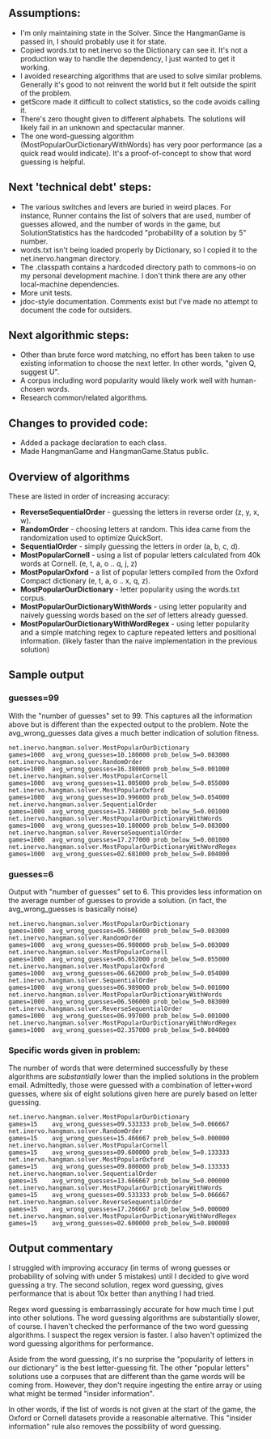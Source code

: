 ## Assumptions:

* I'm only maintaining state in the Solver. Since the HangmanGame is passed in, I should probably use it for state.
* Copied words.txt to net.inervo so the Dictionary can see it. It's not a production way to handle the dependency, I just wanted to get it working.
* I avoided researching algorithms that are used to solve similar problems. Generally it's good to not reinvent the world but it felt outside the spirit of the problem.
* getScore made it difficult to collect statistics, so the code avoids calling it.
* There's zero thought given to different alphabets. The solutions will likely fail in an unknown and spectacular manner.
* The one word-guessing algorithm (MostPopularOurDictionaryWithWords) has very poor performance (as a quick read would indicate). It's a proof-of-concept to show that word guessing is helpful.

## Next 'technical debt' steps:

* The various switches and levers are buried in weird places. For instance, Runner contains the list of solvers that are used, number of guesses allowed, and the number of words in the game, but SolutionStatistics has the hardcoded "probability of a solution by 5" number.
* words.txt isn't being loaded properly by Dictionary, so I copied it to the net.inervo.hangman directory.
* The .classpath contains a hardcoded directory path to commons-io on my personal development machine. I don't think there are any other local-machine dependencies.  
* More unit tests.
* jdoc-style documentation. Comments exist but I've made no attempt to document the code for outsiders.

## Next algorithmic steps:

* Other than brute force word matching, no effort has been taken to use existing information to choose the next letter. In other words, "given Q, suggest U".
* A corpus including word popularity would likely work well with human-chosen words.
* Research common/related algorithms.

## Changes to provided code:

* Added a package declaration to each class.
* Made HangmanGame and HangmanGame.Status public.


## Overview of algorithms

These are listed in order of increasing accuracy:

* **ReverseSequentialOrder** - guessing the letters in reverse order (z, y, x, w).
* **RandomOrder** - choosing letters at random. This idea came from the randomization used to optimize QuickSort.
* **SequentialOrder** - simply guessing the letters in order (a, b, c, d).
* **MostPopularCornell** - using a list of popular letters calculated from 40k words at Cornell. (e, t, a, o .. q, j, z)
* **MostPopularOxford** - a list of popular letters compiled from the Oxford Compact dictionary (e, t, a, o .. x, q, z).
* **MostPopularOurDictionary** - letter popularity using the words.txt corpus.
* **MostPopularOurDictionaryWithWords** - using letter popularity and naively guessing words based on the *set* of letters already guessed.
* **MostPopularOurDictionaryWithWordRegex** - using letter popularity and a simple matching regex to capture repeated letters and positional information. (likely faster than the naive implementation in the previous solution) 


## Sample output


### guesses=99

With the "number of guesses" set to 99. This captures all the information above but is different than the expected output to the problem. Note the avg_wrong_guesses data gives a much better indication of solution fitness.

```
net.inervo.hangman.solver.MostPopularOurDictionary                   games=1000  avg_wrong_guesses=10.180000 prob_below_5=0.083000
net.inervo.hangman.solver.RandomOrder                                games=1000  avg_wrong_guesses=16.380000 prob_below_5=0.001000
net.inervo.hangman.solver.MostPopularCornell                         games=1000  avg_wrong_guesses=11.005000 prob_below_5=0.055000
net.inervo.hangman.solver.MostPopularOxford                          games=1000  avg_wrong_guesses=10.996000 prob_below_5=0.054000
net.inervo.hangman.solver.SequentialOrder                            games=1000  avg_wrong_guesses=13.748000 prob_below_5=0.001000
net.inervo.hangman.solver.MostPopularOurDictionaryWithWords          games=1000  avg_wrong_guesses=10.180000 prob_below_5=0.083000
net.inervo.hangman.solver.ReverseSequentialOrder                     games=1000  avg_wrong_guesses=17.277000 prob_below_5=0.001000
net.inervo.hangman.solver.MostPopularOurDictionaryWithWordRegex      games=1000  avg_wrong_guesses=02.681000 prob_below_5=0.804000
```

### guesses=6

Output with "number of guesses" set to 6. This provides less information on the average number of guesses to provide a solution. (in fact, the avg_wrong_guesses is basically noise)

```
net.inervo.hangman.solver.MostPopularOurDictionary                   games=1000  avg_wrong_guesses=06.506000 prob_below_5=0.083000
net.inervo.hangman.solver.RandomOrder                                games=1000  avg_wrong_guesses=06.980000 prob_below_5=0.003000
net.inervo.hangman.solver.MostPopularCornell                         games=1000  avg_wrong_guesses=06.652000 prob_below_5=0.055000
net.inervo.hangman.solver.MostPopularOxford                          games=1000  avg_wrong_guesses=06.662000 prob_below_5=0.054000
net.inervo.hangman.solver.SequentialOrder                            games=1000  avg_wrong_guesses=06.989000 prob_below_5=0.001000
net.inervo.hangman.solver.MostPopularOurDictionaryWithWords          games=1000  avg_wrong_guesses=06.506000 prob_below_5=0.083000
net.inervo.hangman.solver.ReverseSequentialOrder                     games=1000  avg_wrong_guesses=06.997000 prob_below_5=0.001000
net.inervo.hangman.solver.MostPopularOurDictionaryWithWordRegex      games=1000  avg_wrong_guesses=02.357000 prob_below_5=0.804000
```

### Specific words given in problem:

The number of words that were determined successfully by these algorithms are *substantially* lower than the implied solutions in the problem email. Admittedly, those were guessed with a combination of letter+word guesses, where six of eight solutions given here are purely based on letter guessing.

```
net.inervo.hangman.solver.MostPopularOurDictionary                   games=15    avg_wrong_guesses=09.533333 prob_below_5=0.066667
net.inervo.hangman.solver.RandomOrder                                games=15    avg_wrong_guesses=15.466667 prob_below_5=0.000000
net.inervo.hangman.solver.MostPopularCornell                         games=15    avg_wrong_guesses=09.600000 prob_below_5=0.133333
net.inervo.hangman.solver.MostPopularOxford                          games=15    avg_wrong_guesses=09.800000 prob_below_5=0.133333
net.inervo.hangman.solver.SequentialOrder                            games=15    avg_wrong_guesses=13.666667 prob_below_5=0.000000
net.inervo.hangman.solver.MostPopularOurDictionaryWithWords          games=15    avg_wrong_guesses=09.533333 prob_below_5=0.066667
net.inervo.hangman.solver.ReverseSequentialOrder                     games=15    avg_wrong_guesses=17.266667 prob_below_5=0.000000
net.inervo.hangman.solver.MostPopularOurDictionaryWithWordRegex      games=15    avg_wrong_guesses=02.600000 prob_below_5=0.800000
```



## Output commentary

I struggled with improving accuracy (in terms of wrong guesses or probability of solving with under 5 mistakes) until I decided to give word guessing a try. The second solution, regex word guessing, gives performance that is about 10x better than anything I had tried.
 
Regex word guessing is embarrassingly accurate for how much time I put into other solutions. The word guessing algorithms are substantially slower, of course. I haven't checked the performance of the two word guessing algorithms. I suspect the regex version is faster. I also haven't optimized the word guessing algorithms for performance.

Aside from the word guessing, it's no surprise the "popularity of letters in our dictionary" is the best letter-guessing fit. The other "popular letters" solutions use a corpuses that are different than the game words will be coming from. However, they don't require ingesting the entire array or using what might be termed "insider information".

In other words, if the list of words is not given at the start of the game, the Oxford or Cornell datasets provide a reasonable alternative. This "insider information" rule also removes the possibility of word guessing.


